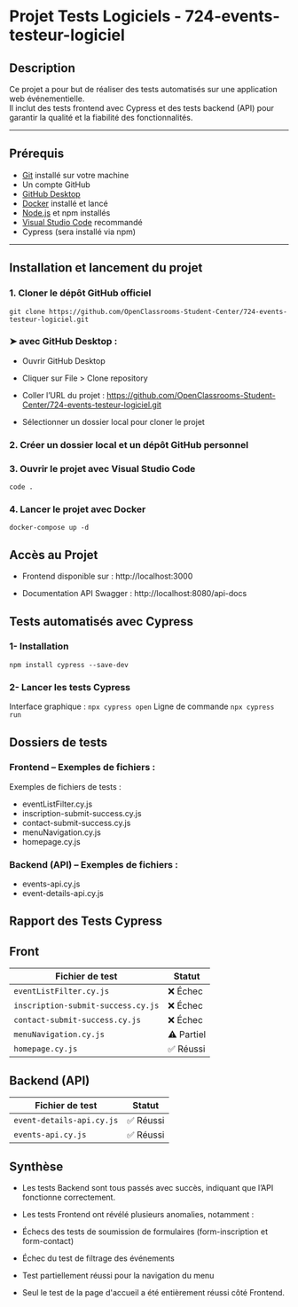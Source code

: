 # Projet Tests Logiciels - 724-events-testeur-logiciel

## Description

Ce projet a pour but de réaliser des tests automatisés sur une application web événementielle.  
Il inclut des tests frontend avec Cypress et des tests backend (API) pour garantir la qualité et la fiabilité des fonctionnalités.

---

## Prérequis

- [Git](https://git-scm.com/) installé sur votre machine  
- Un compte GitHub
- [GitHub Desktop](https://desktop.github.com/)  
- [Docker](https://www.docker.com/) installé et lancé  
- [Node.js](https://nodejs.org/) et npm installés  
- [Visual Studio Code](https://code.visualstudio.com/) recommandé  
- Cypress (sera installé via npm)

---
## Installation et lancement du projet

### 1. Cloner le dépôt GitHub officiel

```git clone https://github.com/OpenClassrooms-Student-Center/724-events-testeur-logiciel.git```
### ➤ avec GitHub Desktop :
- Ouvrir GitHub Desktop

- Cliquer sur File > Clone repository

- Coller l’URL du projet :
https://github.com/OpenClassrooms-Student-Center/724-events-testeur-logiciel.git

- Sélectionner un dossier local pour cloner le projet

### 2. Créer un dossier local et un dépôt GitHub personnel

### 3. Ouvrir le projet avec Visual Studio Code
```code .```

### 4. Lancer le projet avec Docker
```docker-compose up -d```

## Accès au Projet
- Frontend disponible sur : http://localhost:3000

- Documentation API Swagger : http://localhost:8080/api-docs

## Tests automatisés avec Cypress

### 1- Installation
```npm install cypress --save-dev```
### 2- Lancer les tests Cypress
Interface graphique :
```npx cypress open```
Ligne de commande
```npx cypress run```

## Dossiers de tests
### Frontend – Exemples de fichiers :
Exemples de fichiers de tests :
- eventListFilter.cy.js
- inscription-submit-success.cy.js
- contact-submit-success.cy.js
- menuNavigation.cy.js
- homepage.cy.js
### Backend (API) – Exemples de fichiers :
- events-api.cy.js
- event-details-api.cy.js

## Rapport des Tests Cypress 
## Front
| Fichier de test                 | Statut     |
| ------------------------------- | ---------- |
| `eventListFilter.cy.js`         | ❌ Échec    |
| `inscription-submit-success.cy.js` | ❌ Échec    |
| `contact-submit-success.cy.js`     | ❌ Échec    |
| `menuNavigation.cy.js`          | ⚠️ Partiel |
| `homepage.cy.js`                | ✅ Réussi   |

## Backend (API)
| Fichier de test           | Statut   |
| ------------------------- | -------- |
| `event-details-api.cy.js` | ✅ Réussi |
| `events-api.cy.js`        | ✅ Réussi |

## Synthèse
- Les tests Backend sont tous passés avec succès, indiquant que l’API fonctionne correctement.

- Les tests Frontend ont révélé plusieurs anomalies, notamment :

- Échecs des tests de soumission de formulaires (form-inscription et form-contact)

- Échec du test de filtrage des événements

- Test partiellement réussi pour la navigation du menu

- Seul le test de la page d'accueil a été entièrement réussi côté Frontend.

